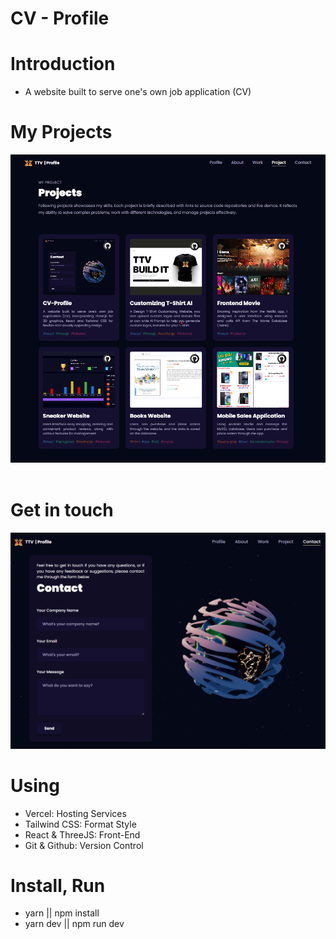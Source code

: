 # CV - Profile

# Introduction

- A website built to serve one's own job application (CV)

# My Projects

<div align=center>
    <a href="https://ttv-tranthuyvy-cv.vercel.app/#project"><img src="./src/assets/banner/cv-project.png" /></a>
</div>

<br/>

# Get in touch

<div align=center>
    <a href="https://ttv-tranthuyvy-cv.vercel.app/#contact"><img src="./src/assets/banner/cv-contact.png" /></a>
</div>

# Using

- Vercel: Hosting Services
- Tailwind CSS: Format Style
- React & ThreeJS: Front-End
- Git & Github: Version Control

# Install, Run
- yarn || npm install
- yarn dev || npm run dev

[website]: https://ttv-tranthuyvy-cv.vercel.app/
